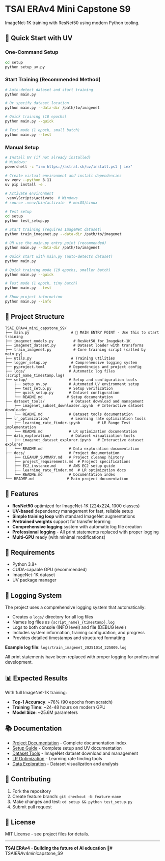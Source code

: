 # TSAI ERAv4 Mini Capstone S9

ImageNet-1K training with ResNet50 using modern Python tooling.

## 🚀 Quick Start with UV

### One-Command Setup
```bash
cd setup
python setup_uv.py
```

### Start Training (Recommended Method)
```bash
# Auto-detect dataset and start training
python main.py

# Or specify dataset location
python main.py --data-dir /path/to/imagenet

# Quick training (10 epochs)
python main.py --quick

# Test mode (1 epoch, small batch)
python main.py --test
```

### Manual Setup
```bash
# Install UV (if not already installed)
# Windows:
powershell -c "irm https://astral.sh/uv/install.ps1 | iex"

# Create virtual environment and install dependencies
uv venv --python 3.11
uv pip install -e .

# Activate environment
.venv\Scripts\activate  # Windows
# source .venv/bin/activate  # macOS/Linux

# Test setup
cd setup
python test_setup.py

# Start training (requires ImageNet dataset)
python train_imagenet.py --data-dir /path/to/imagenet

# OR use the main.py entry point (recommended)
python main.py --data-dir /path/to/imagenet

# Quick start with main.py (auto-detects dataset)
python main.py

# Quick training mode (10 epochs, smaller batch)
python main.py --quick

# Test mode (1 epoch, tiny batch)
python main.py --test

# Show project information
python main.py --info
```

## 📁 Project Structure

```
TSAI_ERAv4_mini_capstone_S9/
├── main.py                   # 🚀 MAIN ENTRY POINT - Use this to start training
├── imagenet_models.py         # ResNet50 for ImageNet-1K
├── imagenet_dataset.py        # Dataset loader with transforms
├── train_imagenet.py          # Core training script (called by main.py)
├── utils.py                  # Training utilities
├── logger_setup.py           # Comprehensive logging system
├── pyproject.toml           # Dependencies and project config
├── logs/                    # Automatic log files (script_name_timestamp.log)
├── setup/                   # Setup and configuration tools
│   ├── setup_uv.py          # Automated UV environment setup
│   ├── test_setup.py        # Setup verification
│   ├── quick_setup.py       # Dataset configuration
│   └── README.md           # Setup documentation
├── dataset_tools/            # Dataset download and management
│   ├── imagenet_subset_downloader.ipynb  # Interactive dataset downloader
│   └── README.md            # Dataset tools documentation
├── lr_optimization/          # Learning rate optimization tools
│   ├── learning_rate_finder.ipynb        # LR Range Test implementation
│   └── README.md            # LR optimization documentation
├── data_exploration/         # Dataset visualization tools
│   ├── imagenet_dataset_explorer.ipynb   # Interactive dataset explorer
│   └── README.md            # Data exploration documentation
├── docs/                    # Project documentation
│   ├── CLEANUP_SUMMARY.md   # Project cleanup history
│   ├── project_requirements.md  # Project specifications
│   ├── EC2_instance.md      # AWS EC2 setup guide
│   ├── learning_rate_finder.md  # LR optimization docs
│   └── README.md            # Documentation index
└── README.md               # Main project documentation
```

## 🎯 Features

- **ResNet50** optimized for ImageNet-1K (224x224, 1000 classes)
- **UV-based** dependency management for fast, reliable setup
- **Simple training loop** with standard ImageNet augmentations
- **Pretrained weights** support for transfer learning
- **Comprehensive logging** system with automatic log file creation
- **Professional logging** - All print statements replaced with proper logging
- **Multi-GPU** ready (with minimal modifications)

## 🔧 Requirements

- Python 3.8+
- CUDA-capable GPU (recommended)
- ImageNet-1K dataset
- UV package manager

## 📝 Logging System

The project uses a comprehensive logging system that automatically:
- Creates a `logs/` directory for all log files
- Names log files as `{script_name}_{timestamp}.log`
- Logs to both console (INFO level) and file (DEBUG level)
- Includes system information, training configuration, and progress
- Provides detailed timestamps and structured formatting

**Example log file**: `logs/train_imagenet_20251014_225009.log`

All print statements have been replaced with proper logging for professional development.

## 📊 Expected Results

With full ImageNet-1K training:
- **Top-1 Accuracy**: ~76% (90 epochs from scratch)
- **Training Time**: ~24-48 hours on modern GPU
- **Model Size**: ~25.6M parameters

## 📚 Documentation

- [Project Documentation](docs/README.md) - Complete documentation index
- [Setup Guide](setup/README.md) - Complete setup and UV documentation
- [Dataset Tools](dataset_tools/README.md) - ImageNet dataset download and management
- [LR Optimization](lr_optimization/README.md) - Learning rate finding tools
- [Data Exploration](data_exploration/README.md) - Dataset visualization and analysis

## 🤝 Contributing

1. Fork the repository
2. Create feature branch: `git checkout -b feature-name`
3. Make changes and test: `cd setup && python test_setup.py`
4. Submit pull request

## 📄 License

MIT License - see project files for details.

---

**TSAI ERAv4 - Building the future of AI education** 🚀#   T S A I _ E R A _ v 4 _ m i n i _ c a p s t o n e _ S 9  
 